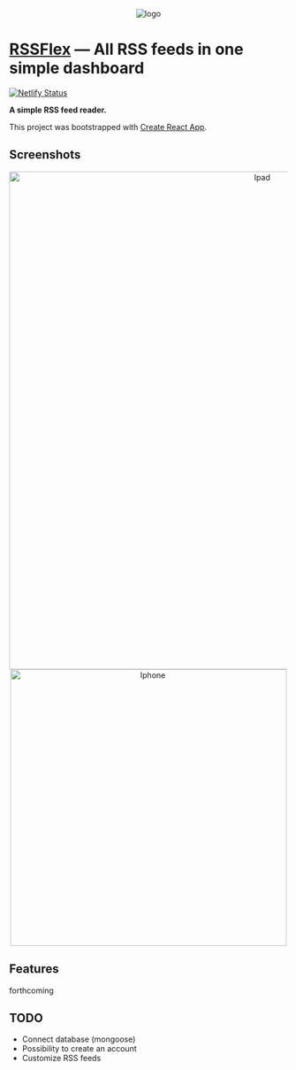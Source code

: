 <p align="center">
<img src="https://image.noelshack.com/fichiers/2019/18/2/1556645015-logo-readme.jpg" alt="logo" title="logo" />
</p>

# [RSSFlex](https://rssflex.netlify.com) — All RSS feeds in one simple dashboard

[![Netlify Status](https://api.netlify.com/api/v1/badges/edfb2794-7483-445a-8454-0509efc7d580/deploy-status)](https://app.netlify.com/sites/rssflex/deploys)

**A simple RSS feed reader.**

<p>This project was bootstrapped with <a href="https://github.com/facebook/create-react-app">Create React App</a>.</p>

## Screenshots
<p align="center">
<img src="https://image.noelshack.com/fichiers/2019/18/2/1556645827-ipad.jpg" alt="Ipad" width="900" />
<img src="https://image.noelshack.com/fichiers/2019/18/2/1556645736-iphone.jpg" alt="Iphone" width="500"/>
</p>

## Features
forthcoming

## TODO
- Connect database (mongoose)
- Possibility to create an account
- Customize RSS feeds